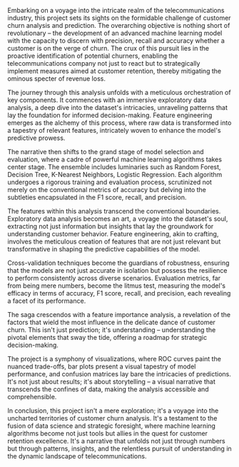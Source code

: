 Embarking on a voyage into the intricate realm of the telecommunications industry, this project sets its sights on the formidable challenge of customer churn analysis and prediction. The overarching objective is nothing short of revolutionary – the development of an advanced machine learning model with the capacity to discern with precision, recall and accuracy whether a customer is on the verge of churn. The crux of this pursuit lies in the proactive identification of potential churners, enabling the telecommunications company not just to react but to strategically implement measures aimed at customer retention, thereby mitigating the ominous specter of revenue loss.

The journey through this analysis unfolds with a meticulous orchestration of key components. It commences with an immersive exploratory data analysis, a deep dive into the dataset's intricacies, unraveling patterns that lay the foundation for informed decision-making. Feature engineering emerges as the alchemy of this process, where raw data is transformed into a tapestry of relevant features, intricately woven to enhance the model's predictive prowess.

The narrative then shifts to the grand stage of model selection and evaluation, where a cadre of powerful machine learning algorithms takes center stage. The ensemble includes luminaries such as Random Forest, Decision Tree, K-Nearest Neighbors, Logistic Regression. Each algorithm undergoes a rigorous training and evaluation process, scrutinized not merely on the conventional metrics of accuracy but delving into the subtleties encapsulated in the F1 score, recall, and precision.

The features within this analysis transcend the conventional boundaries. Exploratory data analysis becomes an art, a voyage into the dataset's soul, extracting not just information but insights that lay the groundwork for understanding customer behavior. Feature engineering, akin to crafting, involves the meticulous creation of features that are not just relevant but transformative in shaping the predictive capabilities of the model.

Cross-validation techniques become the guardians of robustness, ensuring that the models are not just accurate in isolation but possess the resilience to perform consistently across diverse scenarios. Evaluation metrics, far from being mere numbers, become the litmus test, measuring the model's efficacy in terms of accuracy, F1 score, recall, and precision, each revealing a facet of its performance.

The saga crescendos with a feature importance analysis, a revelation of the factors that wield the most influence in the delicate dance of customer churn. This isn't just prediction; it's understanding – understanding the pivotal elements that sway the tide, offering a roadmap for strategic decision-making.

The project is a symphony of visualizations, where ROC curves paint the nuanced trade-offs, bar plots present a visual tapestry of model performance, and confusion matrices lay bare the intricacies of predictions. It's not just about results; it's about storytelling – a visual narrative that transcends the confines of data, making the analysis accessible and comprehensible.

In conclusion, this project isn't a mere exploration; it's a voyage into the uncharted territories of customer churn analysis. It's a testament to the fusion of data science and strategic foresight, where machine learning algorithms become not just tools but allies in the quest for customer retention excellence. It's a narrative that unfolds not just through numbers but through patterns, insights, and the relentless pursuit of understanding in the dynamic landscape of telecommunications.